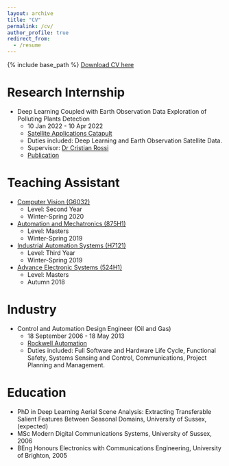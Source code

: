 ```yaml
---
layout: archive
title: "CV"
permalink: /cv/
author_profile: true
redirect_from:
  - /resume
---
```


{% include base_path %}
[Download CV here](https://gvsam7.github.io/files/CV_GeorgiosVoulgaris.pdf)

Research Internship
======
* Deep Learning Coupled with Earth Observation Data Exploration of Polluting Plants Detection
  * 10 Jan 2022 - 10 Apr 2022
  * [Satellite Applications Catapult](https://sa.catapult.org.uk/)
  * Duties included: Deep Learning and Earth Observation Satellite Data.
  * Supervisor: [Dr Cristian Rossi](https://ieeexplore.ieee.org/author/37590354100)
  * [Publication](https://ieeexplore.ieee.org/abstract/document/9883772)

Teaching Assistant
======
* [Computer Vision (G6032)](https://www.sussex.ac.uk/study/modules/undergraduate/2020/G6032-computer-vision)
  * Level: Second Year
  * Winter-Spring 2020
* [Automation and Mechatronics (875H1)](https://www.sussex.ac.uk/study/modules/postgraduate/2021/875H1-automation-and-mechatronics)
  * Level: Masters
  * Winter-Spring 2019
* [Industrial Automation Systems (H7121)](https://www.sussex.ac.uk/study/modules/undergraduate/2022/H7121-industrial-automation-systems)
  * Level: Third Year
  * Winter-Spring 2019
* [Advance Electronic Systems (524H1)](https://www.sussex.ac.uk/study/modules/undergraduate/2021/524H1-advanced-electronic-systems)
  * Level: Masters
  * Autumn 2018

Industry
======
* Control and Automation Design Engineer (Oil and Gas)
  * 18 September 2006 - 18 May 2013
  * [Rockwell Automation](https://www.rockwellautomation.com/en-us.html)
  * Duties included: Full Software and Hardware Life Cycle, Functional Safety, Systems Sensing and Control, Communications, Project Planning and Management.

Education
======
* PhD in Deep Learning Aerial Scene Analysis: Extracting Transferable Salient Features Between Seasonal Domains, University of Sussex, (expected)
* MSc Modern Digital Communications Systems, University of Sussex, 2006
* BEng Honours Electronics with Communications Engineering, University of Brighton, 2005


<!-- Work experience
======
* Summer 2015: Research Assistant
  * Github University
  * Duties included: Tagging issues
  * Supervisor: Professor Git

* Fall 2015: Research Assistant
  * Github University
  * Duties included: Merging pull requests
  * Supervisor: Professor Hub

Skills
======
* Skill 1
* Skill 2
  * Sub-skill 2.1
  * Sub-skill 2.2
  * Sub-skill 2.3
* Skill 3

Publications
======
  <ul>{% for post in site.publications %}
    {% include archive-single-cv.html %}
  {% endfor %}</ul>

Talks
======
  <ul>{% for post in site.talks %}
    {% include archive-single-talk-cv.html %}
  {% endfor %}</ul>

Teaching
======
  <ul>{% for post in site.teaching %}
    {% include archive-single-cv.html %}
  {% endfor %}</ul>

Service and leadership
======
* Currently signed in to 43 different slack teams -->
